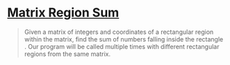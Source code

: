 # [Matrix Region Sum](http://www.ardendertat.com/2011/09/20/programming-interview-questions-2-matrix-region-sum/)

> Given a matrix of integers and coordinates of a rectangular region within the matrix, find the sum of numbers falling inside the rectangle . Our program will be called multiple times with different rectangular regions from the same matrix.